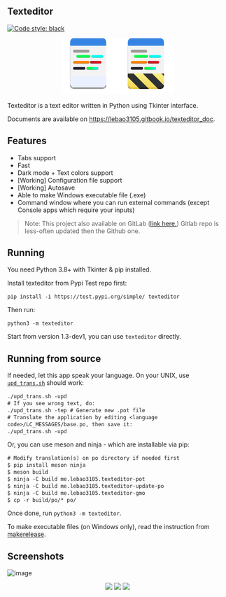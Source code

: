 ## Texteditor
[![Code style: black](https://img.shields.io/badge/code%20style-black-000000.svg)](https://github.com/psf/black)

<div align="center">
    <img src="texteditor/icons/texteditor.png">
    <img src="texteditor/icons/texteditor.Devel.png">
</div>

Texteditor is a text editor written in Python using Tkinter interface.

Documents are available on https://lebao3105.gitbook.io/texteditor_doc.

## Features
* Tabs support
* Fast
* Dark mode + Text colors support
* [Working] Configuration file support
* [Working] Autosave
* Able to make Windows executable file (.exe)
* Command window where you can run external commands (except Console apps which require your inputs)

> Note: This project also available on GitLab ([link here.](https://gitlab.com/lebao3105/texteditor_tk)) Gitlab repo is less-often updated then the Github one.

## Running
You need Python 3.8+ with Tkinter & pip installed.

Install texteditor from Pypi Test repo first:
```
pip install -i https://test.pypi.org/simple/ texteditor
```

Then run:
```
python3 -m texteditor
```

Start from version 1.3-dev1, you can use ```texteditor``` directly.

## Running from source
If needed, let this app speak your language. On your UNIX, use [```upd_trans.sh```](upd_trans.sh) should work:
```
./upd_trans.sh -upd
# If you see wrong text, do:
./upd_trans.sh -tep # Generate new .pot file
# Translate the application by editing <language code>/LC_MESSAGES/base.po, then save it:
./upd_trans.sh -upd
```

Or, you can use meson and ninja - which are installable via pip:
```
# Modify translation(s) on po directory if needed first
$ pip install meson ninja
$ meson build
$ ninja -C build me.lebao3105.texteditor-pot
$ ninja -C build me.lebao3105.texteditor-update-po
$ ninja -C build me.lebao3105.texteditor-gmo
$ cp -r build/po/* po/
```
Once done, run ```python3 -m texteditor```.

To make executable files (on Windows only), read the instruction from [makerelease](makerelease/).

## Screenshots
![image](https://user-images.githubusercontent.com/77564176/206902963-b65f0c3c-efa4-438c-8f9b-1d98fa4faae1.png)
<div align="center">
    <img id="image" src="https://user-images.githubusercontent.com/77564176/166142583-5fe685a1-21a4-44e1-8088-73ca27e0b04a.png">
    <img id="image" src="https://user-images.githubusercontent.com/77564176/166142604-791a81ca-4f4c-47db-b037-b5525c7cf313.png">
    <img id="image" src="https://user-images.githubusercontent.com/77564176/169689858-a131cd42-1d6d-4d2a-976d-7daef4fab5ac.png">
</div>
